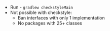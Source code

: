 * Run - `gradlew checkstyleMain`
* Not possible with checkstyle:
  * Ban interfaces with only 1 implementation
  * No packages with 25+ classes

